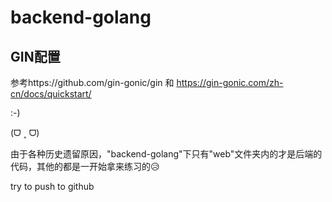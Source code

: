 # backend-golang

## GIN配置
参考https://github.com/gin-gonic/gin 和 https://gin-gonic.com/zh-cn/docs/quickstart/

:-)

(ᗜ ˰ ᗜ)

由于各种历史遗留原因，"backend-golang"下只有"web"文件夹内的才是后端的代码，其他的都是一开始拿来练习的😥

try to push to github